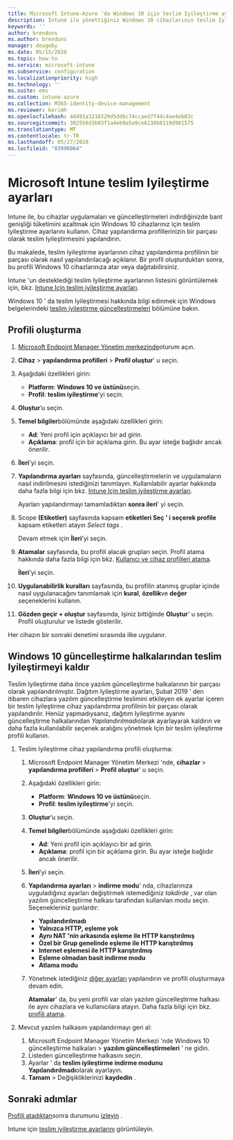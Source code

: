 ```yaml
---
title: Microsoft Intune-Azure 'da Windows 10 için teslim Iyileştirme ayarları | Microsoft Docs
description: Intune ile yönettiğiniz Windows 10 cihazlarının teslim Iyileştirmesi kullanma şeklini yapılandırın. Intune 'da, güncelleştirmeleri Internet 'ten yüklemek için bir cihaz yapılandırma profili oluşturun. Ayrıca bkz. var olan güncelleştirme halkalarını teslim Iyileştirme profiliyle değiştirme.
keywords: ''
author: brenduns
ms.author: brenduns
manager: dougeby
ms.date: 05/15/2020
ms.topic: how-to
ms.service: microsoft-intune
ms.subservice: configuration
ms.localizationpriority: high
ms.technology: ''
ms.suite: ems
ms.custom: intune-azure
ms.collection: M365-identity-device-management
ms.reviewer: kerimh
ms.openlocfilehash: 4d491a3210229d5dd6c74ccaed7f44c4ae4eb83c
ms.sourcegitcommit: 302556d3b03f1a4eb9a5a9ce6138b8119d901575
ms.translationtype: MT
ms.contentlocale: tr-TR
ms.lasthandoff: 05/27/2020
ms.locfileid: "83990064"
---
```

# <a name="delivery-optimization-settings-in-microsoft-intune"></a>Microsoft Intune teslim Iyileştirme ayarları

Intune ile, bu cihazlar uygulamaları ve güncelleştirmeleri indirdiğinizde bant genişliği tüketimini azaltmak için Windows 10 cihazlarınız için teslim Iyileştirme ayarlarını kullanın. Cihaz yapılandırma profillerinizin bir parçası olarak teslim Iyileştirmesini yapılandırın.  

Bu makalede, teslim Iyileştirme ayarlarının cihaz yapılandırma profilinin bir parçası olarak nasıl yapılandırılacağı açıklanır. Bir profil oluşturduktan sonra, bu profili Windows 10 cihazlarınıza atar veya dağıtabilirsiniz.

Intune 'un desteklediği teslim Iyileştirme ayarlarının listesini görüntülemek için, bkz. [Intune Için teslim iyileştirme ayarları](delivery-optimization-settings.md).  

Windows 10 ' da teslim Iyileştirmesi hakkında bilgi edinmek için Windows belgelerindeki [teslim iyileştirme güncelleştirmeleri](https://docs.microsoft.com/windows/deployment/update/waas-delivery-optimization) bölümüne bakın.  

## <a name="create-the-profile"></a>Profili oluşturma

1. [Microsoft Endpoint Manager Yönetim merkezinde](https://go.microsoft.com/fwlink/?linkid=2109431)oturum açın.

2. **Cihaz**  >  **yapılandırma profilleri**  >  **Profil oluştur**' u seçin.

3. Aşağıdaki özellikleri girin:

   - **Platform**: **Windows 10 ve üstünü**seçin.
   - **Profil**: **teslim iyileştirme**'yi seçin.

4. **Oluştur**’u seçin.

5. **Temel bilgiler**bölümünde aşağıdaki özellikleri girin:

   - **Ad**: Yeni profil için açıklayıcı bir ad girin.
   - **Açıklama**: profil için bir açıklama girin. Bu ayar isteğe bağlıdır ancak önerilir.

6. **İleri**’yi seçin.

7. **Yapılandırma ayarları** sayfasında, güncelleştirmelerin ve uygulamaların nasıl indirilmesini istediğinizi tanımlayın. Kullanılabilir ayarlar hakkında daha fazla bilgi için bkz. [Intune Için teslim iyileştirme ayarları](delivery-optimization-settings.md).

   Ayarları yapılandırmayı tamamladıktan **sonra ileri**' yi seçin.

8. Scope **(Etiketler)** sayfasında kapsam **etiketleri Seç ' i seçerek profile** kapsam etiketleri atayın *Select tags* .
  
   Devam etmek için **İleri**’yi seçin.

9. **Atamalar** sayfasında, bu profili alacak grupları seçin. Profil atama hakkında daha fazla bilgi için bkz. [Kullanıcı ve cihaz profilleri atama](../configuration/device-profile-assign.md).

   **İleri**’yi seçin.

10. **Uygulanabilirlik kuralları** sayfasında, bu profilin atanmış gruplar içinde nasıl uygulanacağını tanımlamak için **kural**, **özellik**ve **değer** seçeneklerini kullanın.

11. **Gözden geçir + oluştur** sayfasında, Işiniz bittiğinde **Oluştur**' u seçin. Profil oluşturulur ve listede gösterilir.

Her cihazın bir sonraki denetimi sırasında ilke uygulanır.

## <a name="remove-delivery-optimization-from-windows-10-update-rings"></a>Windows 10 güncelleştirme halkalarından teslim Iyileştirmeyi kaldır

Teslim Iyileştirme daha önce yazılım güncelleştirme halkalarının bir parçası olarak yapılandırılmıştır. Dağıtım Iyileştirme ayarları, Şubat 2019 ' den itibaren cihazlara yazılım güncelleştirme teslimini etkileyen ek ayarlar içeren bir teslim Iyileştirme cihaz yapılandırma profilinin bir parçası olarak yapılandırılır. Henüz yapmadıysanız, dağıtım Iyileştirme ayarını güncelleştirme halkalarından *Yapılandırılmadı*olarak ayarlayarak kaldırın ve daha fazla kullanılabilir seçenek aralığını yönetmek Için bir teslim iyileştirme profili kullanın.

1. Teslim Iyileştirme cihaz yapılandırma profili oluşturma:

    1. Microsoft Endpoint Manager Yönetim Merkezi 'nde, **cihazlar**  >  **yapılandırma profilleri**  >  **Profil oluştur**' u seçin.
    2. Aşağıdaki özellikleri girin:

        - **Platform**: **Windows 10 ve üstünü**seçin.
        - **Profil**: **teslim iyileştirme**'yi seçin.

    3. **Oluştur**’u seçin.
    4. **Temel bilgiler**bölümünde aşağıdaki özellikleri girin:

        - **Ad**: Yeni profil için açıklayıcı bir ad girin.
        - **Açıklama**: profil için bir açıklama girin. Bu ayar isteğe bağlıdır ancak önerilir.

    5. **İleri**’yi seçin.
    6. **Yapılandırma ayarları**  >  **indirme modu**' nda, cihazlarınıza uyguladığınız ayarları değiştirmek istemediğiniz *takdirde* , var olan yazılım güncelleştirme halkası tarafından kullanılan modu seçin. Seçenekleriniz şunlardır:

        - **Yapılandırılmadı**
        - **Yalnızca HTTP, eşleme yok**
        - **Aynı NAT 'nin arkasında eşleme ile HTTP karıştırılmış**
        - **Özel bir Grup genelinde eşleme ile HTTP karıştırılmış**
        - **Internet eşlemesi ile HTTP karıştırılmış**
        - **Eşleme olmadan basit indirme modu**
        - **Atlama modu**

    7. Yönetmek istediğiniz [diğer ayarları](delivery-optimization-settings.md) yapılandırın ve profili oluşturmaya devam edin.

        **Atamalar**' da, bu yeni profili var olan yazılım güncelleştirme halkası ile aynı cihazlara ve kullanıcılara atayın. Daha fazla bilgi için bkz. [profili atama](device-profile-assign.md).

2. Mevcut yazılım halkasını yapılandırmayı geri al:

    1. Microsoft Endpoint Manager Yönetim Merkezi 'nde Windows 10 güncelleştirme halkaları > **yazılım güncelleştirmeleri** ' ne gidin.
    2. Listeden güncelleştirme halkasını seçin.
    3. Ayarlar ' da **teslim iyileştirme indirme modunu** **Yapılandırılmadı**olarak ayarlayın.
    4. **Tamam**  >  Değişikliklerinizi **kaydedin** .

## <a name="next-steps"></a>Sonraki adımlar

[Profili atadıktan](device-profile-assign.md)sonra durumunu [izleyin](device-profile-monitor.md) .

Intune için [teslim iyileştirme ayarlarını](delivery-optimization-settings.md) görüntüleyin.
